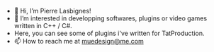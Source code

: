 - 👋 Hi, I’m Pierre Lasbignes!
- 👀 I’m interested in developping softwares, plugins or video games written in C++ / C#. 
- Here, you can see some of plugins i've written for TatProduction.
- 📫 How to reach me at muedesign@me.com

<!---
PiZissou/PiZissou is a ✨ special ✨ repository because its `README.md` (this file) appears on your GitHub profile.
You can click the Preview link to take a look at your changes.
--->
